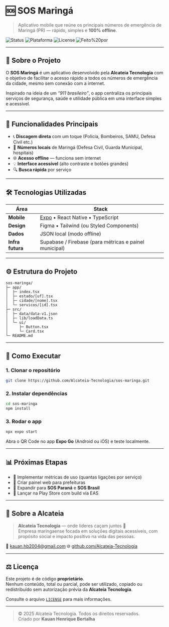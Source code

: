 # 🆘 SOS Maringá

> Aplicativo mobile que reúne os principais números de emergência de Maringá (PR) — rápido, simples e **100% offline**.

![Status](https://img.shields.io/badge/status-em%20desenvolvimento-yellow)
![Plataforma](https://img.shields.io/badge/plataforma-Mobile-blue)
![License](https://img.shields.io/badge/license-Proprietária-red)
![Feito%20por](https://img.shields.io/badge/feito%20por-Alcateia%20Tecnologia-00b37e)

---

## 📱 Sobre o Projeto

O **SOS Maringá** é um aplicativo desenvolvido pela **Alcateia Tecnologia** com o objetivo de facilitar o acesso rápido a todos os números de emergência da cidade, mesmo sem conexão com a internet.

Inspirado na ideia de um *“911 brasileiro”*, o app centraliza os principais serviços de segurança, saúde e utilidade pública em uma interface simples e acessível.

---

## 🧩 Funcionalidades Principais

- 📞 **Discagem direta** com um toque (Polícia, Bombeiros, SAMU, Defesa Civil etc.)
- 📍 **Números locais** de Maringá (Defesa Civil, Guarda Municipal, hospitais)
- 🌐 **Acesso offline** — funciona sem internet
- 💡 **Interface acessível** (alto contraste e botões grandes)
- 🔍 **Busca rápida** por serviço

---

## 🛠️ Tecnologias Utilizadas

| Área | Stack |
|------|-------|
| **Mobile** | [Expo](https://expo.dev/) • React Native • TypeScript |
| **Design** | Figma • Tailwind (ou Styled Components) |
| **Dados** | JSON local (modo offline) |
| **Infra futura** | Supabase / Firebase (para métricas e painel municipal) |

---

## ⚙️ Estrutura do Projeto

```
sos-maringa/
├─ app/
│  ├─ index.tsx
│  ├─ estado/[uf].tsx
│  ├─ cidade/[nome].tsx
│  └─ servicos/[id].tsx
├─ src/
│  ├─ data/data-v1.json
│  ├─ lib/loadData.ts
│  └─ ui/
│     ├─ Button.tsx
│     └─ Card.tsx
└─ README.md
```

---

## 🚀 Como Executar

### 1. Clonar o repositório
```bash
git clone https://github.com/Alcateia-Tecnologia/sos-maringa.git
```

### 2. Instalar dependências
```bash
cd sos-maringa
npm install
```

### 3. Rodar o app
```bash
npx expo start
```

Abra o QR Code no app **Expo Go** (Android ou iOS) e teste localmente.

---

## 📊 Próximas Etapas

- 🔹 Implementar métricas de uso (quantas ligações por serviço)
- 🔹 Criar painel web para prefeituras
- 🔹 Expandir para **SOS Paraná** e **SOS Brasil**
- 🔹 Lançar na Play Store com build via EAS

---

## 🏢 Sobre a Alcateia

> **Alcateia Tecnologia** — onde líderes caçam juntos 🐺  
> Empresa maringaense focada em soluções digitais acessíveis, com propósito social e impacto positivo na vida das pessoas.

📧 kauan.hb2004@gmail.com
🌐 [github.com/Alcateia-Tecnologia](https://github.com/Alcateia-Tecnologia)

---

## ⚖️ Licença

Este projeto é de código **proprietário**.  
Nenhum conteúdo, total ou parcial, pode ser utilizado, copiado ou redistribuído sem autorização prévia da **Alcateia Tecnologia**.

Consulte o arquivo [`LICENSE`](./LICENSE) para mais informações.

---

> © 2025 Alcateia Tecnologia. Todos os direitos reservados.  
> Criado por **Kauan Henrique Bertalha**